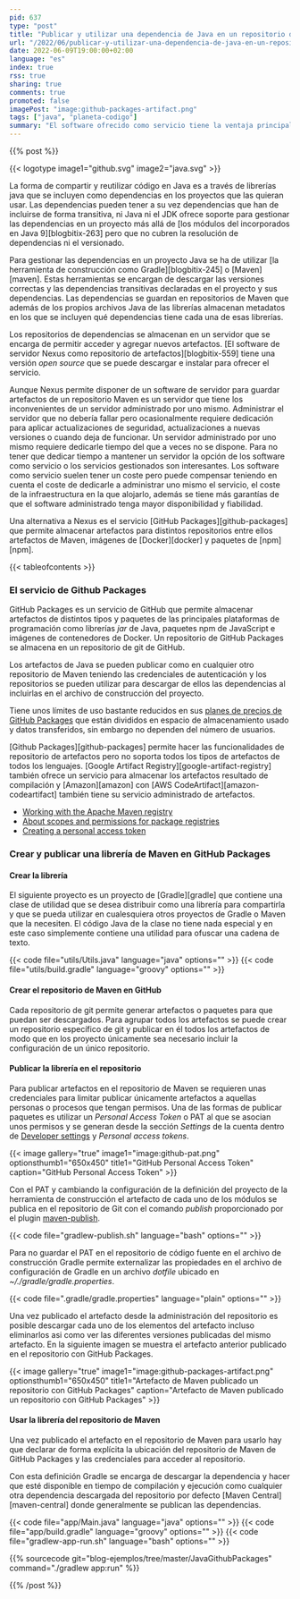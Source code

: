 ```yaml
---
pid: 637
type: "post"
title: "Publicar y utilizar una dependencia de Java en un repositorio de Git con GitHub Packages"
url: "/2022/06/publicar-y-utilizar-una-dependencia-de-java-en-un-repositorio-de-git-con-github-packages/"
date: 2022-06-09T19:00:00+02:00
language: "es"
index: true
rss: true
sharing: true
comments: true
promoted: false
imagePost: "image:github-packages-artifact.png"
tags: ["java", "planeta-codigo"]
summary: "El software ofrecido como servicio tiene la ventaja principal de que delega en el proveedor del servicio su administración. El delegar la administración del servicio está motivada por tener ciertas garantías de que el software tiene mayor disponibilidad y fiabilidad. A cambio de esa administración el proveedor del software como servicio establece un precio por su SaaS que llega a compensar tener que administrar el servicio uno mismo que también tiene unos costes en servidor, personal, fiabilidad y también tiempo de dedicación. Una de las funcionalidades que requiere una infraestructura en una organización para desarrollar sus aplicaciones es un repositorio de artefactos o paquetes, GitHub Packages el servicio de repositorio de artefactos compatibles con los artefactos producidos por los principales lenguajes de programación para compartir bibliotecas de código entre ellos Java y JavaScript y tecnologías de contenedores como imágenes Docker."
---
```


{{% post %}}

{{< logotype image1="github.svg" image2="java.svg" >}}

La forma de compartir y reutilizar código en Java es a través de librerías java que se incluyen como dependencias en los proyectos que las quieran usar. Las dependencias pueden tener a su vez dependencias que han de incluirse de forma transitiva, ni Java ni el JDK ofrece soporte para gestionar las dependencias en un proyecto más allá de [los módulos del incorporados en Java 9][blogbitix-263] pero que no cubren la resolución de dependencias ni el versionado.

Para gestionar las dependencias en un proyecto Java se ha de utilizar [la herramienta de construcción como Gradle][blogbitix-245] o [Maven][maven]. Estas herramientas se encargan de descargar las versiones correctas y las dependencias transitivas declaradas en el proyecto y sus dependencias. Las dependencias se guardan en repositorios de Maven que además de los propios archivos Java de las librerías almacenan metadatos en los que se incluyen qué dependencias tiene cada una de esas librerías.

Los repositorios de dependencias se almacenan en un servidor que se encarga de permitir acceder y agregar nuevos artefactos. [El software de servidor Nexus como repositorio de artefactos][blogbitix-559]  tiene una versión _open source_ que se puede descargar e instalar para ofrecer el servicio.

Aunque Nexus permite disponer de un software de servidor para guardar artefactos de un repositorio Maven es un servidor que tiene los inconvenientes de un servidor administrado por uno mismo. Administrar el servidor que no debería fallar pero ocasionalmente requiere dedicación para aplicar actualizaciones de seguridad, actualizaciones a nuevas versiones o cuando deja de funcionar. Un servidor administrado por uno mismo requiere dedicarle tiempo del que a veces no se dispone. Para no tener que dedicar tiempo a mantener un servidor la opción de los software como servicio o los servicios gestionados son interesantes. Los software como servicio suelen tener un coste pero puede compensar teniendo en cuenta el coste de dedicarle a administrar uno mismo el servicio, el coste de la infraestructura en la que alojarlo, además se tiene más garantías de que el software administrado tenga mayor disponibilidad y fiabilidad.

Una alternativa a Nexus es el servicio [GitHub Packages][github-packages] que permite almacenar artefactos para distintos repositorios entre ellos artefactos de Maven, imágenes de [Docker][docker] y paquetes de [npm][npm].

{{< tableofcontents >}}

### El servicio de Github Packages

GitHub Packages es un servicio de GitHub que permite almacenar artefactos de distintos tipos y paquetes de las principales plataformas de programación como librerías _jar_ de Java, paquetes npm de JavaScript e imágenes de contenedores de Docker. Un repositorio de GitHub Packages se almacena en un repositorio de git de GitHub.

Los artefactos de Java se pueden publicar como en cualquier otro repositorio de Maven teniendo las credenciales de autenticación y los repositorios se pueden utilizar para descargar de ellos las dependencias al incluirlas en el archivo de construcción del proyecto.

Tiene unos límites de uso bastante reducidos en sus [planes de precios de GitHub Packages](https://github.com/features/packages#pricing) que están divididos en espacio de almacenamiento usado y datos transferidos, sin embargo no dependen del número de usuarios.

[Github Packages][github-packages] permite hacer las funcionalidades de repositorio de artefactos pero no soporta todos los tipos de artefactos de todos los lenguajes. [Google Artifact Registry][google-artifact-registry] también ofrece un servicio para almacenar los artefactos resultado de compilación y [Amazon][amazon] con [AWS CodeArtifact][amazon-codeartifact] también tiene su servicio administrado de artefactos.

* [Working with the Apache Maven registry](https://docs.github.com/en/packages/working-with-a-github-packages-registry/working-with-the-apache-maven-registry)
* [About scopes and permissions for package registries](https://docs.github.com/en/packages/learn-github-packages/about-permissions-for-github-packages#about-scopes-and-permissions-for-package-registries)
* [Creating a personal access token](https://docs.github.com/en/authentication/keeping-your-account-and-data-secure/creating-a-personal-access-token)

### Crear y publicar una librería de Maven en GitHub Packages

#### Crear la librería

El siguiente proyecto es un proyecto de [Gradle][gradle] que contiene una clase de utilidad que se desea distribuir como una librería para compartirla y que se pueda utilizar en cualesquiera otros proyectos de Gradle o Maven que la necesiten. El código Java de la clase no tiene nada especial y en este caso simplemente contiene una utilidad para ofuscar una cadena de texto.

{{< code file="utils/Utils.java" language="java" options="" >}}
{{< code file="utils/build.gradle" language="groovy" options="" >}}

#### Crear el repositorio de Maven en GitHub

Cada repositorio de git permite generar artefactos o paquetes para que puedan ser descargados. Para agrupar todos los artefactos se puede crear un repositorio específico de git y publicar en él todos los artefactos de modo que en los proyecto únicamente sea necesario incluir la configuración de un único repositorio.

#### Publicar la librería en el repositorio

Para publicar artefactos en el repositorio de Maven se requieren unas credenciales para limitar publicar únicamente artefactos a aquellas personas o procesos que tengan permisos. Una de las formas de publicar paquetes es utilizar un _Personal Access Token_ o PAT al que se asocian unos permisos y se generan desde la sección _Settings_ de la cuenta dentro de [Developer settings](https://github.com/settings/apps) y _Personal access tokens_.

{{< image
    gallery="true"
    image1="image:github-pat.png" optionsthumb1="650x450" title1="GitHub Personal Access Token"
    caption="GitHub Personal Access Token" >}}

Con el PAT y cambiando la configuración de la definición del proyecto de la herramienta de construcción el artefacto de cada uno de los módulos se publica en el repositorio de Git con el comando _publish_ proporcionado por el plugin [maven-publish](https://docs.gradle.org/current/userguide/publishing_maven.html).

{{< code file="gradlew-publish.sh" language="bash" options="" >}}

Para no guardar el PAT en el repositorio de código fuente en el archivo de construcción Gradle permite externalizar las propiedades en el archivo de configuración de Gradle en un archivo _dotfile_ ubicado en _~/./gradle/gradle.properties_.

{{< code file=".gradle/gradle.properties" language="plain" options="" >}}

Una vez publicado el artefacto desde la administración del repositorio es posible descargar cada uno de los elementos del artefacto incluso eliminarlos asi como ver las diferentes versiones publicadas del mismo artefacto. En la siguiente imagen se muestra el artefacto anterior publicado en el repositorio con GitHub Packages.

{{< image
    gallery="true"
    image1="image:github-packages-artifact.png" optionsthumb1="650x450" title1="Artefacto de Maven publicado un repositorio con GitHub Packages"
    caption="Artefacto de Maven publicado un repositorio con GitHub Packages" >}}

#### Usar la librería del repositorio de Maven

Una vez publicado el artefacto en el repositorio de Maven para usarlo hay que declarar de forma explícita la ubicación del repositorio de Maven de GitHub Packages y las credenciales para acceder al repositorio.

Con esta definición Gradle se encarga de descargar la dependencia y hacer que esté disponible en tiempo de compilación y ejecución como cualquier otra dependencia descargada del repositorio por defecto [Maven Central][maven-central] donde generalmente se publican las dependencias.

{{< code file="app/Main.java" language="java" options="" >}}
{{< code file="app/build.gradle" language="groovy" options="" >}}
{{< code file="gradlew-app-run.sh" language="bash" options="" >}}

{{% sourcecode git="blog-ejemplos/tree/master/JavaGithubPackages" command="./gradlew app:run" %}}

{{% /post %}}
